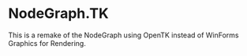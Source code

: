 # NodeGraph.TK
This is a remake of the NodeGraph using OpenTK instead of WinForms Graphics for Rendering.

